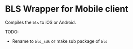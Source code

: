 # BLS Wrapper for Mobile client

Compiles the `bls` to iOS or Android.

TODO:

* Rename to `bls_sdk` or make sub package of `bls`